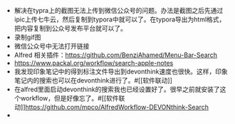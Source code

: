 - 解决在typra上的截图无法上传到微信公众号的问题。办法是截图之后先通过ipic上传七牛云，然后复制到typora中就可以了。在typora导出为html格式，把内容复制到公众号发布平台就可以了。
- 录制gif图
- 微信公众号中无法打开链接
- Alfred 相关插件：https://github.com/BenziAhamed/Menu-Bar-Search
- https://www.packal.org/workflow/search-apple-notes​
- 我发现印象笔记中的得到标注文件导出到devonthink速度也很快。这样，印象笔记内的搜索也可以在devonthink进行了。#[[软件联动]]
- 在alfred里面启动devonthink的搜索我也已经设置好了。很早之前就安装了这个workflow，但是好像忘了。#[[软件联动]]https://github.com/mpco/AlfredWorkflow-DEVONthink-Search
- 
